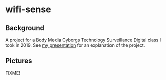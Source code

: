 # wifi-sense

## Background
A project for a Body Media Cyborgs Technology Surveillance Digital class I took in 2019. See [my presentation](https://docs.google.com/presentation/d/1r_tBhj9RS4nRJ_BajCrWeI7B-XGWrBBcE8F0kI_F-8U/edit?usp=sharing) for an explanation of the project.

## Pictures
FIXME!
